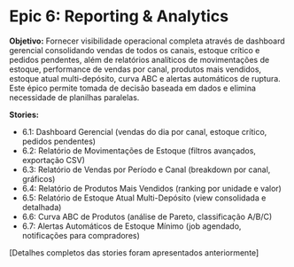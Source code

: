 # Epic 6: Reporting & Analytics

**Objetivo:** Fornecer visibilidade operacional completa através de dashboard gerencial consolidando vendas de todos os canais, estoque crítico e pedidos pendentes, além de relatórios analíticos de movimentações de estoque, performance de vendas por canal, produtos mais vendidos, estoque atual multi-depósito, curva ABC e alertas automáticos de ruptura. Este épico permite tomada de decisão baseada em dados e elimina necessidade de planilhas paralelas.

**Stories:**
- 6.1: Dashboard Gerencial (vendas do dia por canal, estoque crítico, pedidos pendentes)
- 6.2: Relatório de Movimentações de Estoque (filtros avançados, exportação CSV)
- 6.3: Relatório de Vendas por Período e Canal (breakdown por canal, gráficos)
- 6.4: Relatório de Produtos Mais Vendidos (ranking por unidade e valor)
- 6.5: Relatório de Estoque Atual Multi-Depósito (view consolidada e detalhada)
- 6.6: Curva ABC de Produtos (análise de Pareto, classificação A/B/C)
- 6.7: Alertas Automáticos de Estoque Mínimo (job agendado, notificações para compradores)

[Detalhes completos das stories foram apresentados anteriormente]
